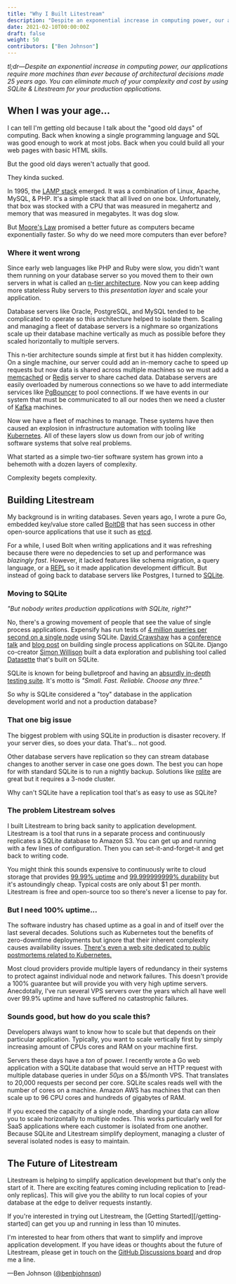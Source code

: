 ```yaml
---
title: "Why I Built Litestream"
description: "Despite an exponential increase in computing power, our applications require more machines than ever because of architectural decisions made 25 years ago. You can eliminate much of your complexity and cost by using SQLite & Litestream for your production applications."
date: 2021-02-10T00:00:00Z
draft: false
weight: 50
contributors: ["Ben Johnson"]
---
```


_tl;dr—Despite an exponential increase in computing power, our applications
require more machines than ever because of architectural decisions made 25 years
ago. You can eliminate much of your complexity and cost by using SQLite &
Litestream for your production applications._


## When I was your age...

I can tell I'm getting old because I talk about the "good old days" of computing.
Back when knowing a single programming language and SQL was good enough to work
at most jobs. Back when you could build all your web pages with basic HTML skills.

But the good old days weren't actually that good.

They kinda sucked.

In 1995, the [LAMP stack][lamp] emerged. It was a combination of Linux, Apache,
MySQL, & PHP. It's a simple stack that all lived on one box. Unfortunately, that
box was stocked with a CPU that was measured in megahertz and memory that was
measured in megabytes. It was dog slow.

But [Moore's Law][moore] promised a better future as computers became
exponentially faster. So why do we need more computers than ever before?

[lamp]: https://tedium.co/2019/10/01/lamp-stack-php-mysql-apache-history/
[moore]: https://en.wikipedia.org/wiki/Moore%27s_law


### Where it went wrong

Since early web languages like PHP and Ruby were slow, you didn't want them
running on your database server so you moved them to their own servers in what
is called an [n-tier architecture][n-tier]. Now you can keep adding more 
stateless Ruby servers to this _presentation layer_ and scale your application.

Database servers like Oracle, PostgreSQL, and MySQL tended to be complicated to
operate so this architecture helped to isolate them. Scaling and managing
a fleet of database servers is a nighmare so organizations scale up their
database machine vertically as much as possible before they scaled horizontally
to multiple servers.

This n-tier architecture sounds simple at first but it has hidden complexity. On
a single machine, our server could add an in-memory cache to speed up requests
but now data is shared across multiple machines so we must add a [memcached][]
or [Redis][] server to share cached data. Database servers are easily overloaded
by numerous connections so we have to add intermediate services like
[PgBouncer][] to pool connections. If we have events in our system that must be
communicated to all our nodes then we need a cluster of [Kafka][] machines.

Now we have a fleet of machines to manage. These systems have then caused an
explosion in infrastructure automation with tooling like [Kubernetes][]. All of
these layers slow us down from our job of writing software systems that solve
real problems.

What started as a simple two-tier software system has grown into a behemoth with
a dozen layers of complexity.

Complexity begets complexity.

[n-tier]: https://en.wikipedia.org/wiki/Multitier_architecture
[memcached]: https://memcached.org/
[redis]: https://redis.io/
[pgbouncer]: https://www.pgbouncer.org/
[kafka]: https://kafka.apache.org/
[kubernetes]: https://kubernetes.io/


## Building Litestream

My background is in writing databases. Seven years ago, I wrote a pure Go,
embedded key/value store called [BoltDB][] that has seen success in other
open-source applications that use it such as [etcd][].

For a while, I used Bolt when writing applications and it was refreshing because
there were no depedencies to set up and performance was _blazingly fast_.
However, it lacked features like schema migration, a query language, or a
[REPL][] so it made application development difficult. But instead of going back
to database servers like Postgres, I turned to [SQLite][sqlite].

[boltdb]: http://github.com/boltdb/bolt
[etcd]: https://etcd.io/
[repl]: https://en.wikipedia.org/wiki/Read%E2%80%93eval%E2%80%93print_loop
[sqlite]: https://sqlite.org/


### Moving to SQLite

_"But nobody writes production applications with SQLite, right?"_

No, there's a growing movement of people that see the value of single process
applications. Expensify has run tests of [4 million queries per second on a
single node][expensify] using SQLite. [David Crawshaw][crawshaw] has a
[conference talk][gonorthwest] and [blog post][single-process] on building
single process applications on SQLite. Django co-creator [Simon
Willison][willison] built a data exploration and publishing tool called
[Datasette][] that's built on SQLite.

SQLite is known for being bulletproof and having an [absurdly in-depth testing
suite](sqlite-testing). It's motto is _"Small. Fast. Reliable. Choose any three."_

So why is SQLite considered a "toy" database in the application development
world and not a production database?

[expensify]: https://blog.expensify.com/2018/01/08/scaling-sqlite-to-4m-qps-on-a-single-server/
[crawshaw]: https://twitter.com/davidcrawshaw
[gonorthwest]: https://www.youtube.com/watch?v=RqubKSF3wig
[single-process]: https://crawshaw.io/blog/one-process-programming-notes
[willison]: https://simonwillison.net/
[datasette]: https://datasette.io/
[sqlite-testing]: https://www.sqlite.org/testing.html



### That one big issue

The biggest problem with using SQLite in production is disaster recovery. If
your server dies, so does your data. That's... not good.

Other database servers have replication so they can stream database changes to
another server in case one goes down. The best you can hope for with standard
SQLite is to run a nightly backup. Solutions like [rqlite][] are great but
it requires a 3-node cluster. 

Why can't SQLite have a replication tool that's as easy to use as SQLite?

[rqlite]: https://github.com/rqlite/rqlite


### The problem Litestream solves

I built Litestream to bring back sanity to application development. Litestream
is a tool that runs in a separate process and continuously replicates a SQLite
database to Amazon S3. You can get up and running with a few
lines of configuration. Then you can set-it-and-forget-it and get back to
writing code.

You might think this sounds expensive to continuously write to cloud storage
that provides [99.99% uptime][s3] and [99.999999999% durability][s3] but
it's astoundingly cheap. Typical costs are only about $1 per month. Litestream
is free and open-source too so there's never a license to pay for.

[s3]: https://aws.amazon.com/s3/storage-classes/


### But I need 100% uptime...

The software industry has chased uptime as a goal in and of itself over the last
several decades. Solutions such as Kubernetes tout the benefits of zero-downtime
deployments but ignore that their inherent complexity causes availability
issues. [There's even a web site dedicated to public postmortems related to
Kubernetes.][k8s.af]

Most cloud providers provide multiple layers of redundancy in their systems to
protect against individual node and network failures. This doesn't provide a
100% guarantee but will provide you with very high uptime servers. Anecdotally,
I've run several VPS servers over the years which all have well over 99.9%
uptime and have suffered no catastrophic failures.

[k8s.af]: https://k8s.af/


### Sounds good, but how do you scale this?

Developers always want to know how to scale but that depends on their particular
application. Typically, you want to scale vertically first by simply increasing
amount of CPUs cores and RAM on your machine first.

Servers these days have a _ton_ of power. I recently wrote a Go web application
with a SQLite database that would serve an HTTP request with multiple database
queries in under _50µs_ on a $5/month VPS. That translates to 20,000 requests
per second per core. SQLite scales reads well with the number of cores on a
machine. Amazon AWS has machines that can then scale up to 96 CPU cores and
hundreds of gigabytes of RAM.

If you exceed the capacity of a single node, sharding your data can allow you to
scale horizontally to multiple nodes. This works particularly well for SaaS
applications where each customer is isolated from one another. Because SQLite
and Litestream simplify deployment, managing a cluster of several isolated nodes
is easy to maintain.


## The Future of Litestream

Litestream is helping to simplify application development but that's only the
start of it. There are exciting features coming including replication to
[read-only replicas]. This will give you the ability to run local copies of your
database at the edge to deliver requests instantly.

If you're interested in trying out Litestream, the [Getting Started][/getting-started]
can get you up and running in less than 10 minutes. 

I'm interested to hear from others that want to simplify and improve application
development. If you have ideas or thoughts about the future of Litestream, 
please get in touch on the [GitHub Discussions board][discussions] and drop me a
line.

—Ben Johnson ([@benbjohnson](https://twitter.com/benbjohnson))

[replicas]: https://github.com/benbjohnson/litestream/issues/8
[discussions]: https://github.com/benbjohnson/litestream/discussions
